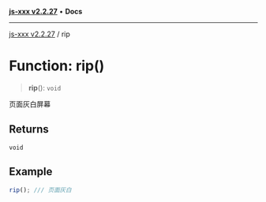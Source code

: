 [**js-xxx v2.2.27**](../README.md) • **Docs**

***

[js-xxx v2.2.27](../README.md) / rip

# Function: rip()

> **rip**(): `void`

页面灰白屏幕

## Returns

`void`

## Example

```ts
rip(); /// 页面灰白
```
